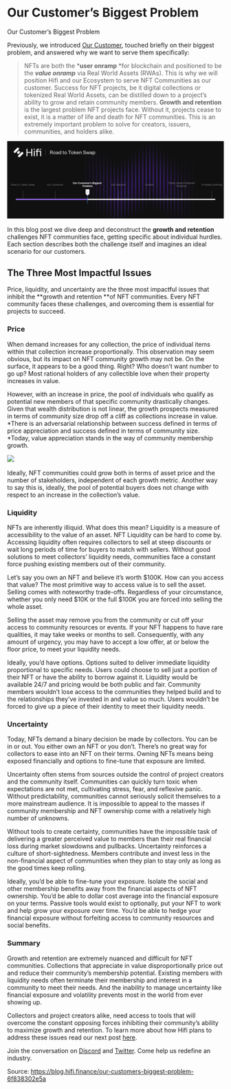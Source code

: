 
# Our Customer’s Biggest Problem

Our Customer’s Biggest Problem

Previously, we introduced [Our Customer](https://blog.hifi.finance/our-customer-d1f956a87e90), touched briefly on their biggest problem, and answered why we want to serve them specifically:
> NFTs are both the ***user onramp** *for blockchain and positioned to be the ***value onramp*** via Real World Assets (RWAs). This is why we will position Hifi and our Ecosystem to serve NFT Communities as our customer.
> Success for NFT projects, be it digital collections or tokenized Real World Assets, can be distilled down to a project’s ability to grow and retain community members. **Growth and retention** is the largest problem NFT projects face. Without it, projects cease to exist, it is a matter of life and death for NFT communities. This is an extremely important problem to solve for creators, issuers, communities, and holders alike.

![](../images/2022-10-26_our-customer-s-biggest-problem/1_ljvJ_vnlTtT0SByqbdeZxg.png)

In this blog post we dive deep and deconstruct the **growth and retention** challenges NFT communities face, getting specific about individual hurdles. Each section describes both the challenge itself and imagines an ideal scenario for our customers.

## The Three Most Impactful Issues

Price, liquidity, and uncertainty are the three most impactful issues that inhibit the **growth and retention **of NFT communities. Every NFT community faces these challenges, and overcoming them is essential for projects to succeed.

### **Price**

When demand increases for any collection, the price of individual items within that collection increase proportionally. This observation may seem obvious, but its impact on NFT community growth may not be. On the surface, it appears to be a good thing. Right? Who doesn’t want number to go up? Most rational holders of any collectible love when their property increases in value.

However, with an increase in price, the pool of individuals who qualify as potential new members of that specific community drastically changes. Given that wealth distribution is not linear, the growth prospects measured in terms of community size drop off a cliff as collections increase in value. *There is an adversarial relationship between success defined in terms of price appreciation and success defined in terms of community size. *Today, value appreciation stands in the way of community membership growth.

![](../images/2022-10-26_our-customer-s-biggest-problem/1_ahM5GRuZY1-g92RB_pTZTQ.png)

Ideally, NFT communities could grow both in terms of asset price and the number of stakeholders, independent of each growth metric. Another way to say this is, ideally, the pool of potential buyers does not change with respect to an increase in the collection’s value.

### **Liquidity**

NFTs are inherently illiquid. What does this mean? Liquidity is a measure of accessibility to the value of an asset. NFT Liquidity can be hard to come by. Accessing liquidity often requires collectors to sell at steep discounts or wait long periods of time for buyers to match with sellers. Without good solutions to meet collectors’ liquidity needs, communities face a constant force pushing existing members out of their community.

Let’s say you own an NFT and believe it’s worth $100K. How can you access that value? The most primitive way to access value is to sell the asset. Selling comes with noteworthy trade-offs. Regardless of your circumstance, whether you only need $10K or the full $100K you are forced into selling the whole asset.

Selling the asset may remove you from the community or cut off your access to community resources or events. If your NFT happens to have rare qualities, it may take weeks or months to sell. Consequently, with any amount of urgency, you may have to accept a low offer, at or below the floor price, to meet your liquidity needs.

Ideally, you’d have options. Options suited to deliver immediate liquidity proportional to specific needs. Users could choose to sell just a portion of their NFT or have the ability to borrow against it. Liquidity would be available 24/7 and pricing would be both public and fair. Community members wouldn’t lose access to the communities they helped build and to the relationships they’ve invested in and value so much. Users wouldn’t be forced to give up a piece of their identity to meet their liquidity needs.

### **Uncertainty**

Today, NFTs demand a binary decision be made by collectors. You can be in or out. You either own an NFT or you don’t. There’s no great way for collectors to ease into an NFT on their terms. Owning NFTs means being exposed financially and options to fine-tune that exposure are limited.

Uncertainty often stems from sources outside the control of project creators and the community itself. Communities can quickly turn toxic when expectations are not met, cultivating stress, fear, and reflexive panic. Without predictability, communities cannot seriously solicit themselves to a more mainstream audience. It is impossible to appeal to the masses if community membership and NFT ownership come with a relatively high number of unknowns.

Without tools to create certainty, communities have the impossible task of delivering a greater perceived value to members than their real financial loss during market slowdowns and pullbacks. Uncertainty reinforces a culture of short-sightedness. Members contribute and invest less in the non-financial aspect of communities when they plan to stay only as long as the good times keep rolling.

Ideally, you’d be able to fine-tune your exposure. Isolate the social and other membership benefits away from the financial aspects of NFT ownership. You’d be able to dollar cost average into the financial exposure on your terms. Passive tools would exist to optionally, put your NFT to work and help grow your exposure over time. You’d be able to hedge your financial exposure without forfeiting access to community resources and social benefits.

### **Summary**

Growth and retention are extremely nuanced and difficult for NFT communities. Collections that appreciate in value disproportionally price out and reduce their community’s membership potential. Existing members with liquidity needs often terminate their membership and interest in a community to meet their needs. And the inability to manage uncertainty like financial exposure and volatility prevents most in the world from ever showing up.

Collectors and project creators alike, need access to tools that will overcome the constant opposing forces inhibiting their community’s ability to maximize growth and retention. To learn more about how Hifi plans to address these issues read our next post [here](https://blog.hifi.finance/our-solution-514fc759c4ad).

Join the conversation on [Discord](https://discord.com/invite/mhtSRz6) and [Twitter](https://twitter.com/hififinance). Come help us redefine an industry.


Source: https://blog.hifi.finance/our-customers-biggest-problem-6f838302e5a
